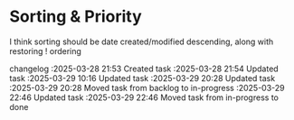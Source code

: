Sorting & Priority
===

I think sorting should be date created/modified descending, along with restoring ! ordering

changelog
:2025-03-28 21:53	Created task
:2025-03-28 21:54	Updated task
:2025-03-29 10:16	Updated task
:2025-03-29 20:28	Updated task
:2025-03-29 20:28	Moved task from backlog to in-progress
:2025-03-29 22:46	Updated task
:2025-03-29 22:46	Moved task from in-progress to done